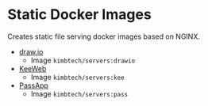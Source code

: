 # Static Docker Images

Creates static file serving docker images based on NGINX.

- [draw.io](https://github.com/jgraph/drawio)
  - Image `kimbtech/servers:drawio`
- [KeeWeb](https://keeweb.info/)
  - Image `kimbtech/servers:kee`
- [PassApp](https://github.com/KIMB-technologies/PassApp)
  - Image `kimbtech/servers:pass`
